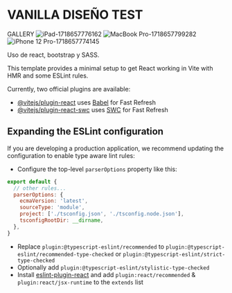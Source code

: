 # VANILLA DISEÑO TEST


GALLERY
![iPad-1718657776162](https://github.com/Issblann/test_vanilla-disenio/assets/109175830/794615b3-c23f-4649-93f3-f5cb62e02cad)
![MacBook Pro-1718657799282](https://github.com/Issblann/test_vanilla-disenio/assets/109175830/14f6fd06-8f84-455e-9c55-74a3a8d62c3e)
![iPhone 12 Pro-1718657774145](https://github.com/Issblann/test_vanilla-disenio/assets/109175830/8f0683b5-f760-4f21-8bbd-cdaa14916f6d)

Uso de react, bootstrap y SASS.

This template provides a minimal setup to get React working in Vite with HMR and some ESLint rules.

Currently, two official plugins are available:

- [@vitejs/plugin-react](https://github.com/vitejs/vite-plugin-react/blob/main/packages/plugin-react/README.md) uses [Babel](https://babeljs.io/) for Fast Refresh
- [@vitejs/plugin-react-swc](https://github.com/vitejs/vite-plugin-react-swc) uses [SWC](https://swc.rs/) for Fast Refresh

## Expanding the ESLint configuration

If you are developing a production application, we recommend updating the configuration to enable type aware lint rules:

- Configure the top-level `parserOptions` property like this:

```js
export default {
  // other rules...
  parserOptions: {
    ecmaVersion: 'latest',
    sourceType: 'module',
    project: ['./tsconfig.json', './tsconfig.node.json'],
    tsconfigRootDir: __dirname,
  },
}
```

- Replace `plugin:@typescript-eslint/recommended` to `plugin:@typescript-eslint/recommended-type-checked` or `plugin:@typescript-eslint/strict-type-checked`
- Optionally add `plugin:@typescript-eslint/stylistic-type-checked`
- Install [eslint-plugin-react](https://github.com/jsx-eslint/eslint-plugin-react) and add `plugin:react/recommended` & `plugin:react/jsx-runtime` to the `extends` list
